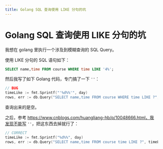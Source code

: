 ```yaml
---
title: Golang SQL 查询使用 LIKE 分句的坑
---
```

# Golang SQL 查询使用 LIKE 分句的坑

我想在 golang 里执行一个涉及到模糊查询的 SQL Query。

使用 LIKE 分句的 SQL 语句如下：

```sql
SELECT name,time FROM course WHERE time LIKE '4%';
```

然后我写了如下 Golang 代码，专门搞了一下 `''`：

```go
// BUG
timeLike := fmt.Sprintf("'%d%%'", day)
rows, err := db.Query("SELECT name,time FROM course WHERE time LIKE ?", timeLike)
```

查询出来的是空。

之后，参考 https://www.cnblogs.com/huangliang-hb/p/10048666.html，我发现不能写 `''`，把这东西去掉就行了：

```go
// CORRECT
timeLike := fmt.Sprintf("%d%%", day)
rows, err := db.Query("SELECT name,time FROM course time LIKE ?", timeLike)
```

